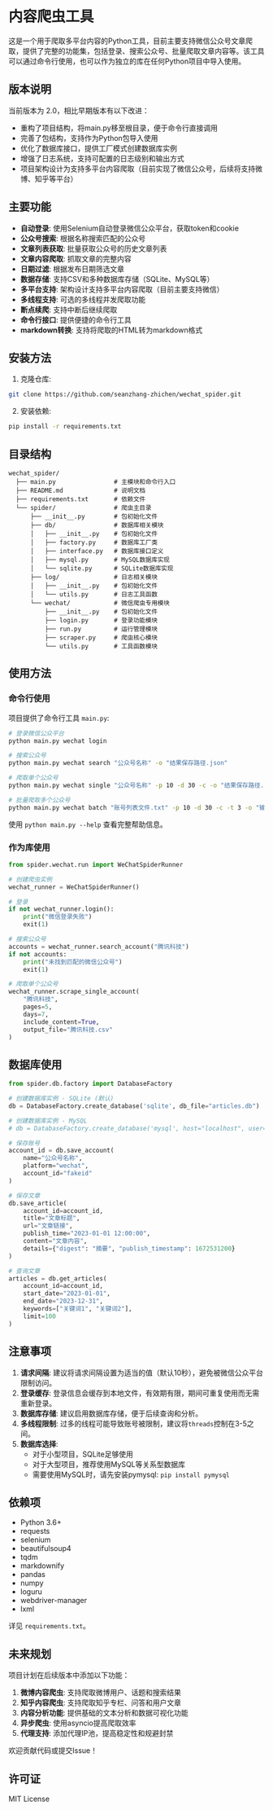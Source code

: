# 内容爬虫工具

这是一个用于爬取多平台内容的Python工具，目前主要支持微信公众号文章爬取，提供了完整的功能集，包括登录、搜索公众号、批量爬取文章内容等。该工具可以通过命令行使用，也可以作为独立的库在任何Python项目中导入使用。

## 版本说明

当前版本为 2.0，相比早期版本有以下改进：

- 重构了项目结构，将main.py移至根目录，便于命令行直接调用
- 完善了包结构，支持作为Python包导入使用
- 优化了数据库接口，提供工厂模式创建数据库实例
- 增强了日志系统，支持可配置的日志级别和输出方式
- 项目架构设计为支持多平台内容爬取（目前实现了微信公众号，后续将支持微博、知乎等平台）

## 主要功能

- **自动登录**: 使用Selenium自动登录微信公众平台，获取token和cookie
- **公众号搜索**: 根据名称搜索匹配的公众号
- **文章列表获取**: 批量获取公众号的历史文章列表
- **文章内容爬取**: 抓取文章的完整内容
- **日期过滤**: 根据发布日期筛选文章
- **数据存储**: 支持CSV和多种数据库存储（SQLite、MySQL等）
- **多平台支持**: 架构设计支持多平台内容爬取（目前主要支持微信）
- **多线程支持**: 可选的多线程并发爬取功能
- **断点续爬**: 支持中断后继续爬取
- **命令行接口**: 提供便捷的命令行工具
- **markdown转换**: 支持将爬取的HTML转为markdown格式

## 安装方法

1. 克隆仓库:

```bash
git clone https://github.com/seanzhang-zhichen/wechat_spider.git
```

2. 安装依赖:

```bash
pip install -r requirements.txt
```

## 目录结构

```
wechat_spider/
  ├── main.py                # 主模块和命令行入口
  ├── README.md              # 说明文档
  ├── requirements.txt       # 依赖文件
  └── spider/                # 爬虫主目录
      ├── __init__.py        # 包初始化文件
      ├── db/                # 数据库相关模块
      │   ├── __init__.py    # 包初始化文件
      │   ├── factory.py     # 数据库工厂类
      │   ├── interface.py   # 数据库接口定义
      │   ├── mysql.py       # MySQL数据库实现
      │   └── sqlite.py      # SQLite数据库实现
      ├── log/               # 日志相关模块
      │   ├── __init__.py    # 包初始化文件
      │   └── utils.py       # 日志工具函数
      └── wechat/            # 微信爬虫专用模块
          ├── __init__.py    # 包初始化文件
          ├── login.py       # 登录功能模块
          ├── run.py         # 运行管理模块
          ├── scraper.py     # 爬虫核心模块
          └── utils.py       # 工具函数模块
```

## 使用方法

### 命令行使用

项目提供了命令行工具 `main.py`:

```bash
# 登录微信公众平台
python main.py wechat login

# 搜索公众号
python main.py wechat search "公众号名称" -o "结果保存路径.json"

# 爬取单个公众号
python main.py wechat single "公众号名称" -p 10 -d 30 -c -o "结果保存路径.csv" --db

# 批量爬取多个公众号
python main.py wechat batch "账号列表文件.txt" -p 10 -d 30 -c -t 3 -o "输出目录" --db
```

使用 `python main.py --help` 查看完整帮助信息。

### 作为库使用

```python
from spider.wechat.run import WeChatSpiderRunner

# 创建爬虫实例
wechat_runner = WeChatSpiderRunner()

# 登录
if not wechat_runner.login():
    print("微信登录失败")
    exit(1)

# 搜索公众号
accounts = wechat_runner.search_account("腾讯科技")
if not accounts:
    print("未找到匹配的微信公众号")
    exit(1)

# 爬取单个公众号
wechat_runner.scrape_single_account(
    "腾讯科技",
    pages=5,
    days=7,
    include_content=True,
    output_file="腾讯科技.csv"
)
```

## 数据库使用

```python
from spider.db.factory import DatabaseFactory

# 创建数据库实例 - SQLite (默认)
db = DatabaseFactory.create_database('sqlite', db_file="articles.db")

# 创建数据库实例 - MySQL
# db = DatabaseFactory.create_database('mysql', host="localhost", user="root", password="password", database="articles")

# 保存账号
account_id = db.save_account(
    name="公众号名称",
    platform="wechat",
    account_id="fakeid"
)

# 保存文章
db.save_article(
    account_id=account_id,
    title="文章标题",
    url="文章链接",
    publish_time="2023-01-01 12:00:00",
    content="文章内容",
    details={"digest": "摘要", "publish_timestamp": 1672531200}
)

# 查询文章
articles = db.get_articles(
    account_id=account_id,
    start_date="2023-01-01",
    end_date="2023-12-31",
    keywords=["关键词1", "关键词2"],
    limit=100
)
```

## 注意事项

1. **请求间隔**: 建议将请求间隔设置为适当的值（默认10秒），避免被微信公众平台限制访问。
2. **登录缓存**: 登录信息会缓存到本地文件，有效期有限，期间可重复使用而无需重新登录。
3. **数据库存储**: 建议启用数据库存储，便于后续查询和分析。
4. **多线程限制**: 过多的线程可能导致账号被限制，建议将`threads`控制在3-5之间。
5. **数据库选择**: 
   - 对于小型项目，SQLite足够使用
   - 对于大型项目，推荐使用MySQL等关系型数据库
   - 需要使用MySQL时，请先安装pymysql: `pip install pymysql`

## 依赖项

- Python 3.6+
- requests
- selenium
- beautifulsoup4
- tqdm
- markdownify
- pandas
- numpy
- loguru
- webdriver-manager
- lxml

详见 `requirements.txt`。

## 未来规划

项目计划在后续版本中添加以下功能：

1. **微博内容爬虫**: 支持爬取微博用户、话题和搜索结果
2. **知乎内容爬虫**: 支持爬取知乎专栏、问答和用户文章
3. **内容分析功能**: 提供基础的文本分析和数据可视化功能
4. **异步爬虫**: 使用asyncio提高爬取效率
5. **代理支持**: 添加代理IP池，提高稳定性和规避封禁

欢迎贡献代码或提交Issue！

## 许可证

MIT License 